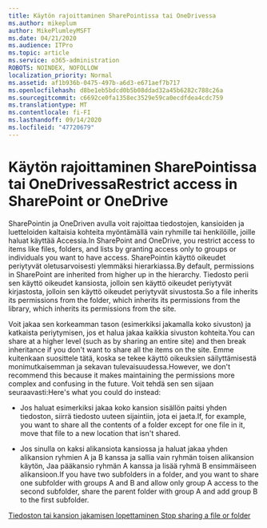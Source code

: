```yaml
---
title: Käytön rajoittaminen SharePointissa tai OneDrivessa
ms.author: mikeplum
author: MikePlumleyMSFT
ms.date: 04/21/2020
ms.audience: ITPro
ms.topic: article
ms.service: o365-administration
ROBOTS: NOINDEX, NOFOLLOW
localization_priority: Normal
ms.assetid: af1b936b-0475-497b-a6d3-e671aef7b717
ms.openlocfilehash: d8be1eb5bdcd0b5b08ddad32a45b6282c788c26a
ms.sourcegitcommit: c6692ce0fa1358ec3529e59ca0ecdfdea4cdc759
ms.translationtype: MT
ms.contentlocale: fi-FI
ms.lasthandoff: 09/14/2020
ms.locfileid: "47720679"
---
```

# <a name="restrict-access-in-sharepoint-or-onedrive"></a><span data-ttu-id="c0959-102">Käytön rajoittaminen SharePointissa tai OneDrivessa</span><span class="sxs-lookup"><span data-stu-id="c0959-102">Restrict access in SharePoint or OneDrive</span></span>

<span data-ttu-id="c0959-103">SharePointin ja OneDriven avulla voit rajoittaa tiedostojen, kansioiden ja luetteloiden kaltaisia kohteita myöntämällä vain ryhmille tai henkilöille, joille haluat käyttää Accessia.</span><span class="sxs-lookup"><span data-stu-id="c0959-103">In SharePoint and OneDrive, you restrict access to items like files, folders, and lists by granting access only to groups or individuals you want to have access.</span></span> <span data-ttu-id="c0959-104">SharePointin käyttö oikeudet periytyvät oletusarvoisesti ylemmäksi hierarkiassa.</span><span class="sxs-lookup"><span data-stu-id="c0959-104">By default, permissions in SharePoint are inherited from higher up in the hierarchy.</span></span> <span data-ttu-id="c0959-105">Tiedosto perii sen käyttö oikeudet kansiosta, jolloin sen käyttö oikeudet periytyvät kirjastosta, jolloin sen käyttö oikeudet periytyvät sivustosta.</span><span class="sxs-lookup"><span data-stu-id="c0959-105">So a file inherits its permissions from the folder, which inherits its permissions from the library, which inherits its permissions from the site.</span></span>
  
<span data-ttu-id="c0959-106">Voit jakaa sen korkeamman tason (esimerkiksi jakamalla koko sivuston) ja katkaista periytymisen, jos et halua jakaa kaikkia sivuston kohteita.</span><span class="sxs-lookup"><span data-stu-id="c0959-106">You can share at a higher level (such as by sharing an entire site) and then break inheritance if you don't want to share all the items on the site.</span></span> <span data-ttu-id="c0959-107">Emme kuitenkaan suosittele tätä, koska se tekee käyttö oikeuksien säilyttämisestä monimutkaisemman ja sekavan tulevaisuudessa.</span><span class="sxs-lookup"><span data-stu-id="c0959-107">However, we don't recommend this because it makes maintaining the permissions more complex and confusing in the future.</span></span> <span data-ttu-id="c0959-108">Voit tehdä sen sen sijaan seuraavasti:</span><span class="sxs-lookup"><span data-stu-id="c0959-108">Here's what you could do instead:</span></span>
  
- <span data-ttu-id="c0959-109">Jos haluat esimerkiksi jakaa koko kansion sisällön paitsi yhden tiedoston, siirrä tiedosto uuteen sijaintiin, jota ei jaeta.</span><span class="sxs-lookup"><span data-stu-id="c0959-109">If, for example, you want to share all the contents of a folder except for one file in it, move that file to a new location that isn't shared.</span></span>
    
- <span data-ttu-id="c0959-110">Jos sinulla on kaksi alikansiota kansiossa ja haluat jakaa yhden alikansion ryhmien A ja B kanssa ja sallia vain ryhmän toisen alikansion käytön, Jaa pääkansio ryhmän A kanssa ja lisää ryhmä B ensimmäiseen alikansioon.</span><span class="sxs-lookup"><span data-stu-id="c0959-110">If you have two subfolders in a folder, and you want to share one subfolder with groups A and B and allow only group A access to the second subfolder, share the parent folder with group A and add group B to the first subfolder.</span></span>
    
[<span data-ttu-id="c0959-111">Tiedoston tai kansion jakamisen lopettaminen </span><span class="sxs-lookup"><span data-stu-id="c0959-111">Stop sharing a file or folder </span></span>](https://go.microsoft.com/fwlink/?linkid=2008861)
  

